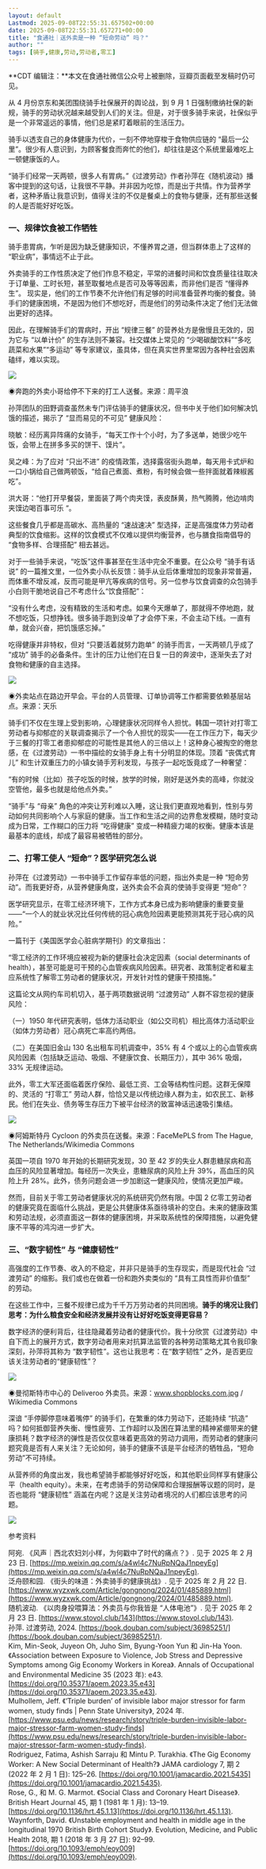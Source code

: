 ```yaml
---
layout: default
Lastmod: 2025-09-08T22:55:31.657502+00:00
date: 2025-09-08T22:55:31.657271+00:00
title: "食通社｜送外卖是一种 “短命劳动” 吗？"
author: ""
tags: [骑手,健康,劳动,劳动者,零工]
---
```


**CDT 编辑注：**本文在食通社微信公众号上被删除，豆瓣页面截至发稿时仍可见。

从 4 月份京东和美团围绕骑手社保展开的舆论战，到 9 月 1 日强制缴纳社保的新规，骑手的劳动状况越来越受到人们的关注。但是，对于很多骑手来说，社保似乎是一个非常遥远的事情，他们总是紧盯着眼前的生活压力。

骑手以透支自己的身体健康为代价，一刻不停地穿梭于食物供应链的 “最后一公里”。很少有人意识到，为顾客餐食而奔忙的他们，却往往是这个系统里最难吃上一顿健康饭的人。

“骑手们经常一天两顿，很多人有胃病。”《过渡劳动》作者孙萍在《随机波动》播客中提到的这句话，让我很不平静。并非因为吃惊，而是出于共情。作为营养学者，这种矛盾让我意识到，值得关注的不仅是餐桌上的食物与健康，还有那些送餐的人是否能好好吃饭。

### 一、规律饮食被工作牺牲

骑手患胃病，乍听是因为缺乏健康知识，不懂养胃之道，但当群体患上了这样的 “职业病”，事情远不止于此。

外卖骑手的工作性质决定了他们作息不稳定，平常的进餐时间和饮食质量往往取决于订单量、工时长短，甚至取餐地点是否可及等等因素，而非他们是否 “懂得养生”。 现实是，他们的工作节奏不允许他们有足够的时间准备营养均衡的餐食。骑手们的健康困境，不是因为他们不想吃好，而是他们的劳动条件决定了他们无法做出更好的选择。

因此，在理解骑手们的胃病时，开出 “规律三餐” 的营养处方是傲慢且无效的，因为它与 “以单计价” 的生存法则不兼容。社交媒体上常见的 “少喝碳酸饮料”“多吃蔬菜和水果”“多运动” 等专家建议，虽具体，但在真实世界里常因为各种社会因素磕绊，难以实现。

![](https://images.weserv.nl/?url=https%3A//chinadigitaltimes.net/chinese/files/2025/09/post-721028-68bc763aa6f3c.)

◉奔跑的外卖小哥给停不下来的打工人送餐。来源：周平浪

孙萍团队的田野调查虽然未专门评估骑手的健康状况，但书中关于他们如何解决饥饿的描述，揭示了 “显而易见的不可见” 健康风险：

晓敏：经历离异阵痛的女骑手，“每天工作十个小时，为了多送单，她很少吃午饭，会带上在拼多多买的饼干、馍片”。

吴之峰：为了应对 “只出不进” 的疫情政策，选择露宿街头跑单，每天用卡式炉和一口小锅给自己做两顿饭，“给自己煮面、煮粉，有时候会做一些拌面就着辣椒酱吃”。

洪大哥：“他打开早餐袋，里面装了两个肉夹馍，表皮酥黄，热气腾腾，他边啃肉夹馍边喝百事可乐 “。

这些餐食几乎都是高碳水、高热量的 “速战速决” 型选择，正是高强度体力劳动者典型的饮食缩影。这样的饮食模式不仅难以提供均衡营养，也与膳食指南倡导的 “食物多样、合理搭配” 相去甚远。

对于一些骑手来说，“吃饭”这件事甚至在生活中完全不重要。在公众号 “骑手有话说” 的一篇推文里，一位外卖小队长反馈：骑手从业后体重增加的现象非常普遍，而体重不增反减，反而可能是甲亢等疾病的信号。另一位参与饮食调查的众包骑手小白则干脆地说自己不考虑什么“饮食搭配”：

“没有什么考虑，没有精致的生活和考虑。如果今天爆单了，那就得不停地跑，就不想吃饭，只想挣钱。很多骑手跑到没单了才会停下来，不会主动下线。一直有单，就会兴奋，把饥饿感忘掉。”

吃得健康并非特权，但对 “只要活着就努力跑单” 的骑手而言，一天两顿几乎成了 “成功” 骑手的必备条件。生计的压力让他们在日复一日的奔波中，逐渐失去了对食物和健康的自主选择。

![](https://images.weserv.nl/?url=https%3A//chinadigitaltimes.net/chinese/files/2025/09/post-721028-68bc763c21159.)

◉外卖站点在路边开早会。平台的人员管理、订单协调等工作都需要依赖基层站点。来源：天乐

骑手们不仅在生理上受到影响，心理健康状况同样令人担忧。韩国一项针对打零工劳动者与抑郁症的关联调查揭示了一个令人担忧的现实——在工作压力下，每天少于三餐的打零工者患抑郁症的可能性是其他人的三倍以上！这种身心被掏空的倦怠感，在《过渡劳动》一书中描绘的女骑手身上有十分明显的体现。顶着 “丧偶式育儿” 和生计双重压力的小镇女骑手芳利发现，与孩子一起吃饭竟成了一种奢望：

“有的时候（比如）孩子吃饭的时候，放学的时候，刚好是送外卖的高峰，你就没空管他，最多也就是给他点外卖。”

“骑手”与 “母亲” 角色的冲突让芳利难以入睡，这让我们更直观地看到，性别与劳动如何共同影响个人与家庭的健康。当工作和生活之间的边界愈发模糊，随时变动成为日常，工作糊口的压力将 “吃得健康” 变成一种精疲力竭的权衡。健康本该是最基本的底线，却成了最容易被牺牲的部分。

### 二、打零工使人 “短命”？医学研究怎么说

孙萍在《过渡劳动》一书中骑手工作留存率低的问题，指出外卖是一种 “短命劳动”。而我更好奇，从营养健康角度，送外卖会不会真的使骑手变得更 “短命”？

医学研究显示，在零工经济环境下，工作方式本身已成为影响健康的重要变量——“一个人的就业状况比任何传统的冠心病危险因素更能预测其死于冠心病的风险。”

一篇刊于《美国医学会心脏病学期刊》的文章指出：

“零工经济的工作环境应被视为新的健康社会决定因素（social determinants of health），甚至可能是可干预的心血管疾病风险因素。研究者、政策制定者和雇主应系统性了解零工劳动者的健康状况，开发针对性的健康干预措施。”

这篇论文从网约车司机切入，基于两项数据说明 “过渡劳动” 人群不容忽视的健康风险：

（一）1950 年代研究表明，低体力活动职业（如公交司机）相比高体力活动职业（如体力劳动者）冠心病死亡率高约两倍。

（二）在美国旧金山 130 名出租车司机调查中，35% 有 4 个或以上的心血管疾病风险因素（包括缺乏运动、吸烟、不健康饮食、长期压力），其中 36% 吸烟，33% 无规律运动。

此外，零工大军还面临着医疗保险、最低工资、工会等结构性问题。这群无保障的、灵活的 “打零工” 劳动人群，恰恰又是以传统边缘人群为主，如农民工、新移民。他们在失业、债务等生存压力下被平台经济的致富神话迅速吸引集结。

![](https://images.weserv.nl/?url=https%3A//chinadigitaltimes.net/chinese/files/2025/09/post-721028-68bc763d25c85.)

◉阿姆斯特丹 Cycloon 的外卖员在送餐。来源：FaceMePLS from The Hague, The Netherlands/Wikimedia Commons

英国一项自 1970 年开始的长期研究发现，30 至 42 岁的失业人群患糖尿病和高血压的风险显著增加。每经历一次失业，患糖尿病的风险上升 39%，高血压的风险上升 28%。此外，债务问题会进一步加剧这一健康风险，使情况更加严峻。

然而，目前关于零工劳动者健康状况的系统研究仍然有限。中国 2 亿零工劳动者的健康究竟在面临什么挑战，更是公共健康体系亟待填补的空白。未来的健康政策和劳动法规，必须直面这一群体的健康困境，并采取系统性的保障措施，以避免健康不平等的鸿沟进一步扩大。

### 三、“数字韧性” 与 “健康韧性”

高强度的工作节奏、收入的不稳定，并非只是骑手的生存现实，而是现代社会 “过渡劳动” 的缩影。我们或也在做着一份和跑外卖类似的 “具有工具性而非价值型” 的劳动。

在这些工作中，三餐不规律已成为千千万万劳动者的共同困境。**骑手的境况让我们思考：为什么粮食安全和经济发展并没有让好好吃饭变得更容易？**

数字经济的便利背后，往往隐藏着劳动者的健康代价。我十分欣赏《过渡劳动》中自下而上的展开方式，数字劳动者用来对抗算法监管的各种劳动策略尤其令我印象深刻，孙萍将其称为 “数字韧性”。这也让我思考：在“数字韧性” 之外，是否更应该关注劳动者的“健康韧性”？

![](https://images.weserv.nl/?url=https%3A//chinadigitaltimes.net/chinese/files/2025/09/post-721028-68bc763e04011.)

◉曼彻斯特市中心的 Deliveroo 外卖员。来源：www.shopblocks.com.jpg / Wikimedia Commons

深谙 “手停脚停意味着嘴停” 的骑手们，在繁重的体力劳动下，还能持续 “抗造” 吗？如何抵御营养失衡、慢性疲劳、工作超时以及困在算法里的精神紧绷带来的健康损耗？数字经济的弹性是否仅仅意味着更高效的劳动力调用，而劳动者的健康问题究竟是否有人来关注？无论如何，骑手的健康不该是平台经济的牺牲品，“短命劳动”不可持续。

从营养师的角度出发，我也希望骑手都能够好好吃饭，和其他职业同样享有健康公平（health equity）。未来，在考虑骑手的劳动保障和合理报酬等议题的同时，是否也能将 “健康韧性” 涵盖在内呢？这是关注劳动者境况的人们都应该思考的问题。

![](https://images.weserv.nl/?url=https%3A//dcdyvsj2lh98nd.archive.is/Et6Vc/dae4fa12bb1ac742bfa4427d89cbaddca21c45b9.webp)

参考资料

阿宛. 《风声｜西北农妇刘小样，为何戳中了时代的痛点？》. 见于 2025 年 2 月 23 日. [https://mp.weixin.qq.com/s/a4wl4c7NuRpNQaJ1npeyEg](https://mp.weixin.qq.com/s/a4wl4c7NuRpNQaJ1npeyEg).  
泛舟颐和园. 《街头的味道：外卖骑手的健康挑战》. 见于 2025 年 2 月 22 日. [https://www.wyzxwk.com/Article/gongnong/2024/01/485889.html](https://www.wyzxwk.com/Article/gongnong/2024/01/485889.html).  
随机波动. 《以肉身投喂算法：外卖员与你我皆是 “人体电池”》. 见于 2025 年 2 月 23 日. [https://www.stovol.club/143](https://www.stovol.club/143).  
孙萍. 过渡劳动, 2024. [https://book.douban.com/subject/36985251/](https://book.douban.com/subject/36985251/).  
Kim, Min-Seok, Juyeon Oh, Juho Sim, Byung-Yoon Yun 和 Jin-Ha Yoon. 《Association between Exposure to Violence, Job Stress and Depressive Symptoms among Gig Economy Workers in Korea》. Annals of Occupational and Environmental Medicine 35 (2023 年): e43. [https://doi.org/10.35371/aoem.2023.35.e43](https://doi.org/10.35371/aoem.2023.35.e43).  
Mulhollem, Jeff. 《‘Triple burden’ of invisible labor major stressor for farm women, study finds | Penn State University》, 2024 年. [https://www.psu.edu/news/research/story/triple-burden-invisible-labor-major-stressor-farm-women-study-finds](https://www.psu.edu/news/research/story/triple-burden-invisible-labor-major-stressor-farm-women-study-finds).  
Rodriguez, Fatima, Ashish Sarraju 和 Mintu P. Turakhia. 《The Gig Economy Worker: A New Social Determinant of Health?》 JAMA cardiology 7, 期 2 (2022 年 2 月 1 日): 125–26. [https://doi.org/10.1001/jamacardio.2021.5435](https://doi.org/10.1001/jamacardio.2021.5435).  
Rose, G., 和 M. G. Marmot. 《Social Class and Coronary Heart Disease》. British Heart Journal 45, 期 1 (1981 年 1 月): 13–19. [https://doi.org/10.1136/hrt.45.1.13](https://doi.org/10.1136/hrt.45.1.13).  
Waynforth, David. 《Unstable employment and health in middle age in the longitudinal 1970 British Birth Cohort Study》. Evolution, Medicine, and Public Health 2018, 期 1 (2018 年 3 月 27 日): 92–99. [https://doi.org/10.1093/emph/eoy009](https://doi.org/10.1093/emph/eoy009).

